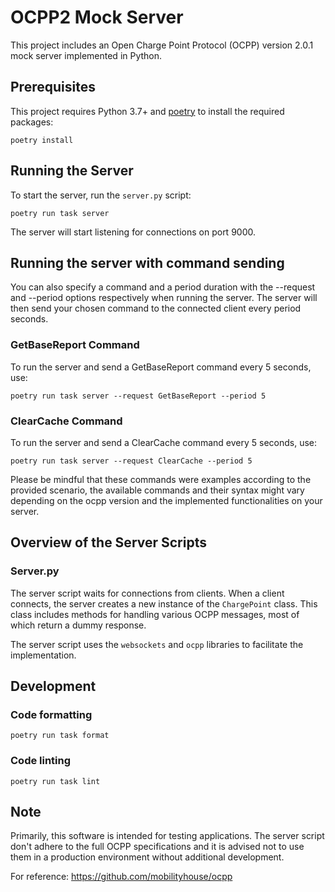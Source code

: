 # OCPP2 Mock Server

This project includes an Open Charge Point Protocol (OCPP) version 2.0.1 mock server implemented in Python.

## Prerequisites

This project requires Python 3.7+ and [poetry](https://python-poetry.org/) to install the required packages:

```shell
poetry install
```

## Running the Server

To start the server, run the `server.py` script:

```shell
poetry run task server
```

The server will start listening for connections on port 9000.

## Running the server with command sending

You can also specify a command and a period duration with the --request and --period options respectively when running the server. The server will then send your chosen command to the connected client every period seconds.

### GetBaseReport Command

To run the server and send a GetBaseReport command every 5 seconds, use:

```shell
poetry run task server --request GetBaseReport --period 5
```

### ClearCache Command

To run the server and send a ClearCache command every 5 seconds, use:

```shell
poetry run task server --request ClearCache --period 5
```

Please be mindful that these commands were examples according to the provided scenario, the available commands and their syntax might vary depending on the ocpp version and the implemented functionalities on your server.

## Overview of the Server Scripts

### Server.py

The server script waits for connections from clients. When a client connects, the server creates a new instance of the `ChargePoint` class. This class includes methods for handling various OCPP messages, most of which return a dummy response.

The server script uses the `websockets` and `ocpp` libraries to facilitate the implementation.

## Development

### Code formatting

```shell
poetry run task format
```

### Code linting

```shell
poetry run task lint
```

## Note

Primarily, this software is intended for testing applications. The server script don't adhere to the full OCPP specifications and it is advised not to use them in a production environment without additional development.

For reference:
https://github.com/mobilityhouse/ocpp
